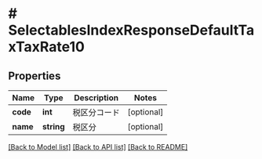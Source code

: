 # # SelectablesIndexResponseDefaultTaxTaxRate10

## Properties

Name | Type | Description | Notes
------------ | ------------- | ------------- | -------------
**code** | **int** | 税区分コード | [optional]
**name** | **string** | 税区分 | [optional]

[[Back to Model list]](../../README.md#models) [[Back to API list]](../../README.md#endpoints) [[Back to README]](../../README.md)
